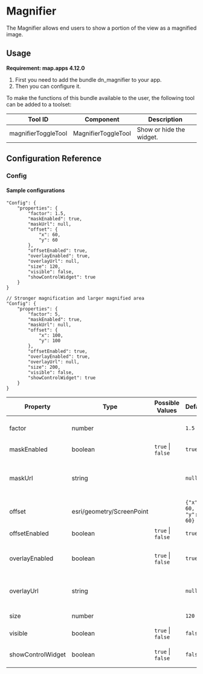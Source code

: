 # Magnifier
The Magnifier allows end users to show a portion of the view as a magnified image.

## Usage
**Requirement: map.apps 4.12.0**

1. First you need to add the bundle dn_magnifier to your app.
2. Then you can configure it.

To make the functions of this bundle available to the user, the following tool can be added to a toolset:

| Tool ID             | Component           | Description              |
|---------------------|---------------------|--------------------------|
| magnifierToggleTool | MagnifierToggleTool | Show or hide the widget. |

## Configuration Reference

### Config

#### Sample configurations
```
"Config": {
    "properties": {
        "factor": 1.5,
        "maskEnabled": true,
        "maskUrl": null,
        "offset": {
            "x": 60,
            "y": 60
        },
        "offsetEnabled": true,
        "overlayEnabled": true,
        "overlayUrl": null,
        "size": 120,
        "visible": false,
        "showControlWidget": true
    }
}
```
```
// Stronger magnification and larger magnified area
"Config": {
    "properties": {
        "factor": 5,
        "maskEnabled": true,
        "maskUrl": null,
        "offset": {
            "x": 100,
            "y": 100
        },
        "offsetEnabled": true,
        "overlayEnabled": true,
        "overlayUrl": null,
        "size": 200,
        "visible": false,
        "showControlWidget": true
    }
}
```

| Property          | Type                      | Possible Values               | Default                  | Description                                                                                                                                             |
|-------------------|---------------------------|-------------------------------|--------------------------|---------------------------------------------------------------------------------------------------------------------------------------------------------|
| factor            | number                    |                               | ```1.5```                | Controls the amount of magnification to display.                                                                                                        |
| maskEnabled       | boolean                   | ```true``` &#124; ```false``` | ```true```               | Indicates whether the mask image is enabled.                                                                                                            |
| maskUrl           | string                    |                               | ```null```               | The mask url points to an image that determines the visible area of the magnified image (alpha channel).                                                |
| offset            | esri/geometry/ScreenPoint |                               | ```{"x": 60, "y": 60}``` | The offset of the magnifier in pixels.                                                                                                                  |
| offsetEnabled     | boolean                   | ```true``` &#124; ```false``` | ```true```               | Enable or disable the offset.                                                                                                                           |
| overlayEnabled    | boolean                   | ```true``` &#124; ```false``` | ```true```               | Indicates whether the overlay image (magnifier border) is enabled.                                                                                      |
| overlayUrl        | string                    |                               | ```null```               | The overlay url points to an image that is displayed on top of the magnified image.                                                                     |
| size              | number                    |                               | ```120```                | The size of the magnifier in pixels.                                                                                                                    |
| visible           | boolean                   | ```true``` &#124; ```false``` | ```false```              | Indicates whether the magnifier is visible.                                                                                                             |
| showControlWidget | boolean                   | ```true``` &#124; ```false``` | ```false```              | Indicates whether the magnifierControlWidget is visible.                                                                                                |
